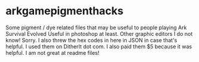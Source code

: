 # arkgamepigmenthacks
Some pigment / dye related files that may be useful to people playing Ark Survival Evolved
Useful in photoshop at least. Other graphic editors I do not know! Sorry. I also threw the hex codes in here in JSON in case that's helpful. I used them on DitherIt dot com. I also paid them $5 because it was helpful.
I am not great at readme files!
